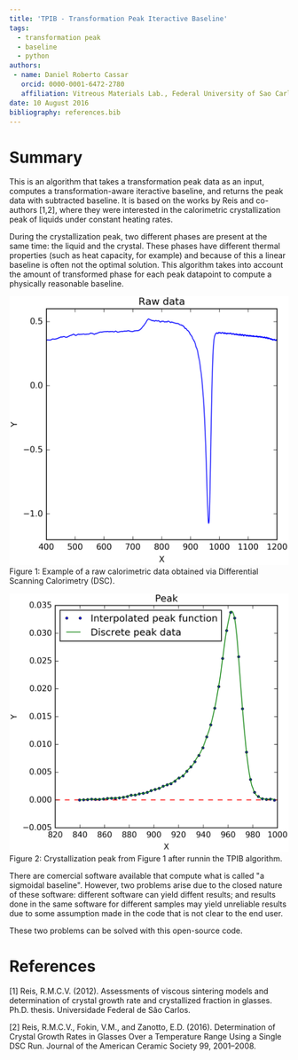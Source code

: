 ```yaml
---
title: 'TPIB - Transformation Peak Iteractive Baseline'
tags:
  - transformation peak
  - baseline
  - python
authors:
 - name: Daniel Roberto Cassar
   orcid: 0000-0001-6472-2780
   affiliation: Vitreous Materials Lab., Federal University of Sao Carlos, Sao Carlos-SP, Brazil
date: 10 August 2016
bibliography: references.bib
---
```


# Summary

This is an algorithm that takes a transformation peak data as an input, computes a transformation-aware iteractive baseline, and returns the peak data with subtracted baseline. It is based on the works by Reis and co-authors [1,2], where they were interested in the calorimetric crystallization peak of liquids under constant heating rates. 

During the crystallization peak, two different phases are present at the same time: the liquid and the crystal. These phases have different thermal properties (such as heat capacity, for example) and because of this a linear baseline is often not the optimal solution. This algorithm takes into account the amount of transformed phase for each peak datapoint to compute a physically reasonable baseline.

![Example of a raw calorimetric data obtained via Differential Scanning Calorimetry (DSC)](raw_data.png)
Figure 1: Example of a raw calorimetric data obtained via Differential Scanning Calorimetry (DSC).

![Crystallization peak from Figure 1 after runnin the TPIB algorithm](peak.png)
Figure 2: Crystallization peak from Figure 1 after runnin the TPIB algorithm.

There are comercial software available that compute what is called "a sigmoidal baseline". However, two problems arise due to the closed nature of these software: different software can yield diffent results; and results done in the same software for different samples may yield unreliable results due to some assumption made in the code that is not clear to the end user.

These two problems can be solved with this open-source code.

# References

[1] Reis, R.M.C.V. (2012). Assessments of viscous sintering models and determination of crystal growth rate and crystallized fraction in glasses. Ph.D. thesis. Universidade Federal de São Carlos.

[2] Reis, R.M.C.V., Fokin, V.M., and Zanotto, E.D. (2016). Determination of Crystal Growth Rates in Glasses Over a Temperature Range Using a Single DSC Run. Journal of the American Ceramic Society 99, 2001–2008.
